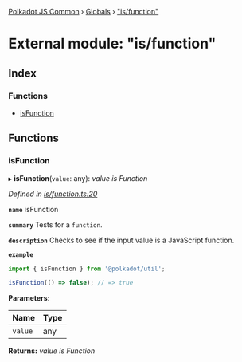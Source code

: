 [Polkadot JS Common](../README.md) › [Globals](../globals.md) › ["is/function"](_is_function_.md)

# External module: "is/function"

## Index

### Functions

* [isFunction](_is_function_.md#isfunction)

## Functions

###  isFunction

▸ **isFunction**(`value`: any): *value is Function*

*Defined in [is/function.ts:20](https://github.com/polkadot-js/common/blob/f86fcc60/packages/util/src/is/function.ts#L20)*

**`name`** isFunction

**`summary`** Tests for a `function`.

**`description`** 
Checks to see if the input value is a JavaScript function.

**`example`** 
<BR>

```javascript
import { isFunction } from '@polkadot/util';

isFunction(() => false); // => true
```

**Parameters:**

Name | Type |
------ | ------ |
`value` | any |

**Returns:** *value is Function*
